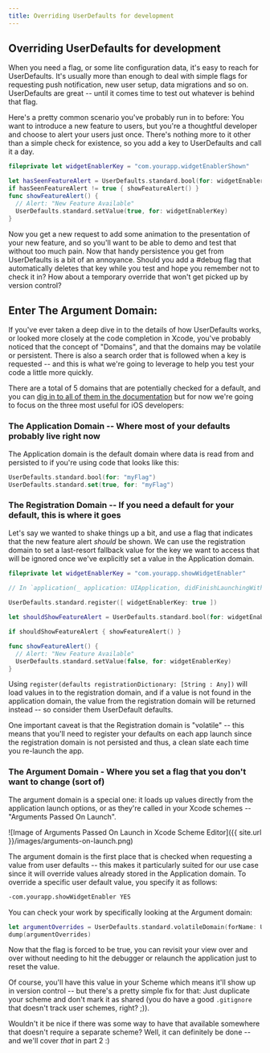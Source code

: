 ```yaml
---
title: Overriding UserDefaults for development
---
```


## Overriding UserDefaults for development

When you need a flag, or some lite configuration data, it's easy to reach for UserDefaults. It's usually more than enough to deal with simple flags for requesting push notification, new user setup, data migrations and so on. UserDefaults are great -- until it comes time to test out whatever is behind that flag.

Here's a pretty common scenario you've probably run in to before: You want to introduce a new feature to users, but you're a thoughtful developer and choose to alert your users just once. There's nothing more to it other than a simple check for existence, so you add a key to UserDefaults and call it a day.

```swift
fileprivate let widgetEnablerKey = "com.yourapp.widgetEnablerShown"

let hasSeenFeatureAlert = UserDefaults.standard.bool(for: widgetEnablerKey)
if hasSeenFeatureAlert != true { showFeatureAlert() }
func showFeatureAlert() {
  // Alert: "New Feature Available"
  UserDefaults.standard.setValue(true, for: widgetEnablerKey)
}
```

Now you get a new request to add some animation to the presentation of your new feature, and so you'll want to be able to demo and test that without too much pain. Now that handy persistence you get from UserDefaults is a bit of an annoyance. Should you add a #debug flag that automatically deletes that key while you test and hope you remember not to check it in? How about a temporary override that won't get picked up by version control?

## Enter The Argument Domain:

If you've ever taken a deep dive in to the details of how UserDefaults works, or looked more closely at the code completion in Xcode, you've probably noticed that the concept of "Domains", and that the domains may be volatile or persistent. There is also a search order that is followed when a key is requested -- and this is what we're going to leverage to help you test your code a little more quickly.

There are a total of 5 domains that are potentially checked for a default, and you can [dig in to all of them in the documentation](https://developer.apple.com/library/content/documentation/Cocoa/Conceptual/UserDefaults/AboutPreferenceDomains/AboutPreferenceDomains.html#//apple_ref/doc/uid/10000059i-CH2-SW1) but for now we're going to focus on the three most useful for iOS developers:

### The Application Domain -- Where most of your defaults probably live right now

The Application domain is the default domain where data is read from and persisted to if you're using code that looks like this:

```swift
UserDefaults.standard.bool(for: "myFlag")
UserDefaults.standard.set(true, for: "myFlag")
```

### The Registration Domain -- If you need a default for your default, this is where it goes

Let's say we wanted to shake things up a bit, and use a flag that indicates that the new feature alert _should_ be shown. We can use the registration domain to set a last-resort fallback value for the key we want to access that will be ignored once we've explicitly set a value in the Application domain. 

```swift
fileprivate let widgetEnablerKey = "com.yourapp.showWidgetEnabler"

// In `application(_ application: UIApplication, didFinishLaunchingWithOptions launchOptions: [UIApplicationLaunchOptionsKey : Any]? = nil)`
  
UserDefaults.standard.register([ widgetEnablerKey: true ])

let shouldShowFeatureAlert = UserDefaults.standard.bool(for: widgetEnablerKey)

if shouldShowFeatureAlert { showFeatureAlert() }

func showFeatureAlert() {
  // Alert: "New Feature Available"
  UserDefaults.standard.setValue(false, for: widgetEnablerKey)
}
```

Using `register(defaults registrationDictionary: [String : Any])` will load values in to the registration domain, and if a value is not found in the application domain, the value from the registration domain will be returned instead -- so consider them UserDefault defaults.

One important caveat is that the Registration domain is "volatile" -- this means that you'll need to register your defaults on each app launch since the registration domain is not persisted and thus, a clean slate each time you re-launch the app.

### The Argument Domain - Where you set a flag that you don't want to change (sort of)

The argument domain is a special one: it loads up values directly from the application launch options, or as they're called in your Xcode schemes -- "Arguments Passed On Launch".

![Image of Arguments Passed On Launch in Xcode Scheme Editor]({{ site.url }}/images/arguments-on-launch.png)

The argument domain is the first place that is checked when requesting a value from user defaults -- this makes it particularly suited for our use case since it will override values already stored in the Application domain. To override a specific user default value, you specify it as follows:

```sh
-com.yourapp.showWidgetEnabler YES
```

You can check your work by specifically looking at the Argument domain:

```swift
let argumentOverrides = UserDefaults.standard.volatileDomain(forName: UserDefaults.argumentDomain) // [ String: Any]
dump(argumentOverrides)
```

Now that the flag is forced to be true, you can revisit your view over and over without needing to hit the debugger or relaunch the application just to reset the value.

Of course, you'll have this value in your Scheme which means it'll show up in version control -- but there's a pretty simple fix for that: Just duplicate your scheme and don't mark it as shared (you do have a good `.gitignore` that doesn't track user schemes, right? ;)). 

Wouldn't it be nice if there was some way to have that available somewhere that doesn't require a separate scheme? Well, it can definitely be done -- and we'll cover _that_ in part 2 :)
